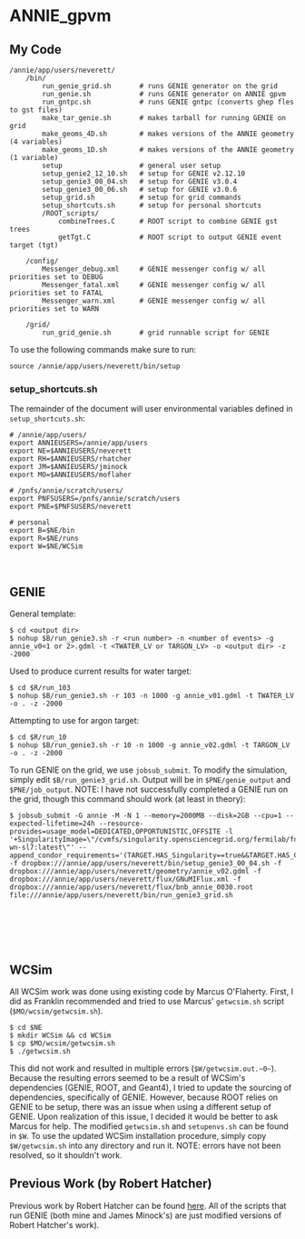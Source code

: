 # ANNIE_gpvm
 
## **My Code**
```
/annie/app/users/neverett/
    /bin/
        run_genie_grid.sh       # runs GENIE generator on the grid
        run_genie.sh            # runs GENIE generator on ANNIE gpvm
        run_gntpc.sh            # runs GENIE gntpc (converts ghep fles to gst files)
        make_tar_genie.sh       # makes tarball for running GENIE on grid
        make_geoms_4D.sh        # makes versions of the ANNIE geometry (4 variables)
        make_geoms_1D.sh        # makes versions of the ANNIE geometry (1 variable)
        setup                   # general user setup
        setup_genie2_12_10.sh   # setup for GENIE v2.12.10
        setup_genie3_00_04.sh   # setup for GENIE v3.0.4
        setup_genie3_00_06.sh   # setup for GENIE v3.0.6
        setup_grid.sh           # setup for grid commands
        setup_shortcuts.sh      # setup for personal shortcuts
        /ROOT_scripts/
            combineTrees.C      # ROOT script to combine GENIE gst trees
            getTgt.C            # ROOT script to output GENIE event target (tgt) 

    /config/
        Messenger_debug.xml     # GENIE messenger config w/ all priorities set to DEBUG
        Messenger_fatal.xml     # GENIE messenger config w/ all priorities set to FATAL
        Messenger_warn.xml      # GENIE messenger config w/ all priorities set to WARN

    /grid/
        run_grid_genie.sh       # grid runnable script for GENIE
```

To use the following commands make sure to run:
```
source /annie/app/users/neverett/bin/setup
```

### **setup_shortcuts.sh**
The remainder of the document will user environmental variables defined in `setup_shortcuts.sh`:

```
# /annie/app/users/
export ANNIEUSERS=/annie/app/users
export NE=$ANNIEUSERS/neverett
export RH=$ANNIEUSERS/rhatcher
export JM=$ANNIEUSERS/jminock
export MO=$ANNIEUSERS/moflaher

# /pnfs/annie/scratch/users/
export PNFSUSERS=/pnfs/annie/scratch/users
export PNE=$PNFSUSERS/neverett

# personal
export B=$NE/bin
export R=$NE/runs
export W=$NE/WCSim    
```

<br />

## **GENIE**
General template:

```
$ cd <output dir>
$ nohup $B/run_genie3.sh -r <run number> -n <number of events> -g annie_v0<1 or 2>.gdml -t <TWATER_LV or TARGON_LV> -o <output dir> -z -2000
```

Used to produce current results for water target:

```
$ cd $R/run_103
$ nohup $B/run_genie3.sh -r 103 -n 1000 -g annie_v01.gdml -t TWATER_LV -o . -z -2000
```

Attempting to use for argon target:

```
$ cd $R/run_10
$ nohup $B/run_genie3.sh -r 10 -n 1000 -g annie_v02.gdml -t TARGON_LV -o . -z -2000
```

To run GENIE on the grid, we use `jobsub_submit`. To modify the simulation, simply edit `$B/run_genie3_grid.sh`. Output will be in `$PNE/genie_output` and `$PNE/job_output`. NOTE: I have not successfully completed a GENIE run on the grid, though this command should work (at least in theory):

```
$ jobsub_submit -G annie -M -N 1 --memory=2000MB --disk=2GB --cpu=1 --expected-lifetime=24h --resource-provides=usage_model=DEDICATED,OPPORTUNISTIC,OFFSITE -l '+SingularityImage=\"/cvmfs/singularity.opensciencegrid.org/fermilab/fnal-wn-sl7:latest\"' --append_condor_requirements='(TARGET.HAS_Singularity==true&&TARGET.HAS_CVMFS_larsoft_opensciencegrid_org==true)' -f dropbox:///annie/app/users/neverett/bin/setup_genie3_00_04.sh -f dropbox:///annie/app/users/neverett/geometry/annie_v02.gdml -f dropbox:///annie/app/users/neverett/flux/GNuMIFlux.xml -f dropbox:///annie/app/users/neverett/flux/bnb_annie_0030.root file:///annie/app/users/neverett/bin/run_genie3_grid.sh
```

<br />
<br />
<br />
<br />

## **WCSim**
All WCSim work was done using existing code by Marcus O'Flaherty. First, I did as Franklin recommended and tried to use Marcus' `getwcsim.sh` script (`$MO/wcsim/getwcsim.sh`).

```
$ cd $NE
$ mkdir WCSim && cd WCSim
$ cp $MO/wcsim/getwcsim.sh
$ ./getwcsim.sh
```

This did not work and resulted in multiple errors (`$W/getwcsim.out.~0~`). Because the resulting errors seemed to be a result of WCSim's dependencies (GENIE, ROOT, and Geant4), I tried to update the sourcing of dependencies, specifically of GENIE. However, because ROOT relies on GENIE to be setup, there was an issue when using a different setup of GENIE. Upon realization of this issue, I decided it would be better to ask Marcus for help. The modified `getwcsim.sh` and `setupenvs.sh` can be found in `$W`. To use the updated WCSim installation procedure, simply copy `$W/getwcsim.sh` into any directory and run it. NOTE: errors have not been resolved, so it shouldn't work.

## **Previous Work (by Robert Hatcher)**
Previous work by Robert Hatcher can be found [here](https://cdcvs.fnal.gov/redmine/projects/anniesoft/wiki/GENIE_and_Geant4_neutrons_from_rock_propagation). All of the scripts that run GENIE (both mine and James Minock's) are just modified versions of Robert Hatcher's work).